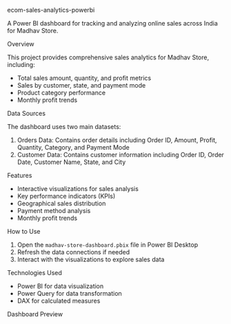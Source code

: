  ecom-sales-analytics-powerbi

A Power BI dashboard for tracking and analyzing online sales across India for Madhav Store.

Overview

This project provides comprehensive sales analytics for Madhav Store, including:
- Total sales amount, quantity, and profit metrics
- Sales by customer, state, and payment mode
- Product category performance
- Monthly profit trends

Data Sources

The dashboard uses two main datasets:
1. Orders Data: Contains order details including Order ID, Amount, Profit, Quantity, Category, and Payment Mode
2. Customer Data: Contains customer information including Order ID, Order Date, Customer Name, State, and City

Features

- Interactive visualizations for sales analysis
- Key performance indicators (KPIs)
- Geographical sales distribution
- Payment method analysis
- Monthly profit trends

How to Use

1. Open the `madhav-store-dashboard.pbix` file in Power BI Desktop
2. Refresh the data connections if needed
3. Interact with the visualizations to explore sales data

Technologies Used

- Power BI for data visualization
- Power Query for data transformation
- DAX for calculated measures

Dashboard Preview


